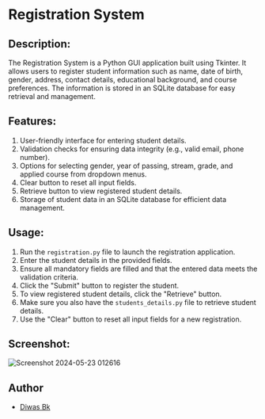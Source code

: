 # Registration System

## Description:
The Registration System is a Python GUI application built using Tkinter. It allows users to register student information such as name, date of birth, gender, address, contact details, educational background, and course preferences. The information is stored in an SQLite database for easy retrieval and management.

## Features:
1. User-friendly interface for entering student details.
2. Validation checks for ensuring data integrity (e.g., valid email, phone number).
3. Options for selecting gender, year of passing, stream, grade, and applied course from dropdown menus.
4. Clear button to reset all input fields.
5. Retrieve button to view registered student details.
6. Storage of student data in an SQLite database for efficient data management.

## Usage:
1. Run the `registration.py` file to launch the registration application.
2. Enter the student details in the provided fields.
3. Ensure all mandatory fields are filled and that the entered data meets the validation criteria.
4. Click the "Submit" button to register the student.
5. To view registered student details, click the "Retrieve" button.
6. Make sure you also have the `students_details.py` file to retrieve student details.
7. Use the "Clear" button to reset all input fields for a new registration.

## Screenshot:

![Screenshot 2024-05-23 012616](https://github.com/diwasbk/student-registration/assets/167800132/7c3d36a2-7d13-4ed1-93c1-47cb18f45cb9)

## Author

- [Diwas Bk](https://github.com/diwasbk)
